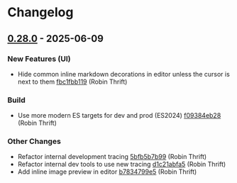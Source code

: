 # Changelog

## [0.28.0](https://github.com/RobinThrift/conveyor/releases/tag/v0.28.0) - 2025-06-09

### <!-- 0 -->New Features (UI)

- Hide common inline markdown decorations in editor unless the cursor is next to them [fbc1fbb119](https://github.com/RobinThrift/conveyor/commit/fbc1fbb11972f5509773c589424a0693dda013c8) (Robin Thrift)

### <!-- 3 -->Build

- Use more modern ES targets for dev and prod (ES2024) [f09384eb28](https://github.com/RobinThrift/conveyor/commit/f09384eb280b322f1cd8eafaa74f5c760c2371a4) (Robin Thrift)

### <!-- 6 -->Other Changes

- Refactor internal development tracing [5bfb5b7b99](https://github.com/RobinThrift/conveyor/commit/5bfb5b7b9970818aa0f066fe5b5421ab3ef7ccb1) (Robin Thrift)
- Refactor internal dev tools to use new tracing [d1c21abfa5](https://github.com/RobinThrift/conveyor/commit/d1c21abfa5233a4a5d332ca1b073a79d18b88e5d) (Robin Thrift)
- Add inline image preview in editor [b7834799e5](https://github.com/RobinThrift/conveyor/commit/b7834799e5078c90aabe3310cf9b6d6b065efc89) (Robin Thrift)

[0.28.0]: https://github.com/RobinThrift/conveyor/compare/v0.27.2..v0.28.0

